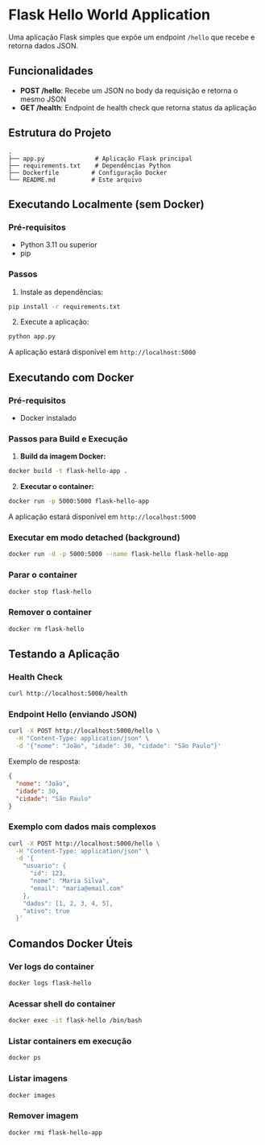 # Flask Hello World Application

Uma aplicação Flask simples que expõe um endpoint `/hello` que recebe e retorna dados JSON.

## Funcionalidades

- **POST /hello**: Recebe um JSON no body da requisição e retorna o mesmo JSON
- **GET /health**: Endpoint de health check que retorna status da aplicação

## Estrutura do Projeto

```
.
├── app.py              # Aplicação Flask principal
├── requirements.txt    # Dependências Python
├── Dockerfile         # Configuração Docker
└── README.md          # Este arquivo
```

## Executando Localmente (sem Docker)

### Pré-requisitos
- Python 3.11 ou superior
- pip

### Passos

1. Instale as dependências:
```bash
pip install -r requirements.txt
```

2. Execute a aplicação:
```bash
python app.py
```

A aplicação estará disponível em `http://localhost:5000`

## Executando com Docker

### Pré-requisitos
- Docker instalado

### Passos para Build e Execução

1. **Build da imagem Docker:**
```bash
docker build -t flask-hello-app .
```

2. **Executar o container:**
```bash
docker run -p 5000:5000 flask-hello-app
```

A aplicação estará disponível em `http://localhost:5000`

### Executar em modo detached (background)
```bash
docker run -d -p 5000:5000 --name flask-hello flask-hello-app
```

### Parar o container
```bash
docker stop flask-hello
```

### Remover o container
```bash
docker rm flask-hello
```

## Testando a Aplicação

### Health Check
```bash
curl http://localhost:5000/health
```

### Endpoint Hello (enviando JSON)
```bash
curl -X POST http://localhost:5000/hello \
  -H "Content-Type: application/json" \
  -d '{"nome": "João", "idade": 30, "cidade": "São Paulo"}'
```

Exemplo de resposta:
```json
{
  "nome": "João",
  "idade": 30,
  "cidade": "São Paulo"
}
```

### Exemplo com dados mais complexos
```bash
curl -X POST http://localhost:5000/hello \
  -H "Content-Type: application/json" \
  -d '{
    "usuario": {
      "id": 123,
      "nome": "Maria Silva",
      "email": "maria@email.com"
    },
    "dados": [1, 2, 3, 4, 5],
    "ativo": true
  }'
```

## Comandos Docker Úteis

### Ver logs do container
```bash
docker logs flask-hello
```

### Acessar shell do container
```bash
docker exec -it flask-hello /bin/bash
```

### Listar containers em execução
```bash
docker ps
```

### Listar imagens
```bash
docker images
```

### Remover imagem
```bash
docker rmi flask-hello-app
```

